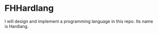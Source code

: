 # FHHardlang
I will design and implement a programming language in this repo. Its name is Hardlang.
